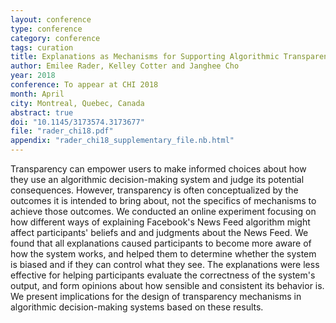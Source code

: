 ```yaml
---
layout: conference
type: conference
category: conference
tags: curation
title: Explanations as Mechanisms for Supporting Algorithmic Transparency
author: Emilee Rader, Kelley Cotter and Janghee Cho
year: 2018
conference: To appear at CHI 2018
month: April
city: Montreal, Quebec, Canada
abstract: true
doi: "10.1145/3173574.3173677"
file: "rader_chi18.pdf"
appendix: "rader_chi18_supplementary_file.nb.html"
---
```


Transparency can empower users to make informed choices about how they use an algorithmic decision-making system and judge its potential consequences. However, transparency is often conceptualized by the outcomes it is intended to bring about, not the specifics of mechanisms to achieve those outcomes. We conducted an online experiment focusing on how different ways of explaining Facebook's News Feed algorithm might affect participants' beliefs and and judgments about the News Feed. We found that all explanations caused participants to become more aware of how the system works, and helped them to determine whether the system is biased and if they can control what they see. The explanations were less effective for helping participants evaluate the correctness of the system's output, and form opinions about how sensible and consistent its behavior is. We present implications for the design of transparency mechanisms in algorithmic decision-making systems based on these results.

<!--
acmdl: "https://dl.acm.org/citation.cfm?id=3025911" 
-->
